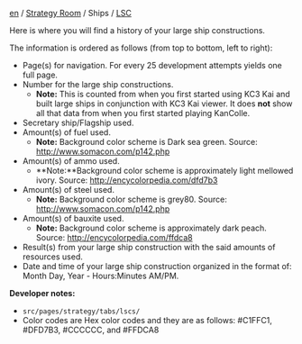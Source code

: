 [en](https://github.com/KC3Kai/kc3-docs/tree/master/en) / [Strategy Room](https://github.com/KC3Kai/kc3-docs/blob/master/en/Strategy_Room.md) / Ships / [LSC](https://github.com/KC3Kai/kc3-docs/blob/master/en/Strategy_Room_-_LSC.md)

Here is where you will find a history of your large ship constructions.

The information is ordered as follows (from top to bottom, left to right):

-   Page(s) for navigation. For every 25 development attempts yields one full page.
-   Number for the large ship constructions. 
    - **Note:** This is counted from when you first started using KC3 Kai and built large ships in conjunction with KC3 Kai viewer. It does **not** show all that data from when you first started playing KanColle.
-   Secretary ship/Flagship used.
-   Amount(s) of fuel used.
    - **Note:** Background color scheme is Dark sea green. Source: <http://www.somacon.com/p142.php>
-   Amount(s) of ammo used.
    - **Note:**Background color scheme is approximately light mellowed ivory. Source: <http://encycolorpedia.com/dfd7b3>
-   Amount(s) of steel used.
    - **Note:** Background color scheme is grey80. Source:
    <http://www.somacon.com/p142.php>
-   Amount(s) of bauxite used.
    - **Note:** Background color scheme is approximately dark peach. Source: <http://encycolorpedia.com/ffdca8>
-   Result(s) from your large ship construction with the said amounts of resources used.
-   Date and time of your large ship construction organized in the format of: Month Day, Year - Hours:Minutes AM/PM.

**Developer notes:**

-   `src/pages/strategy/tabs/lscs/`
-   Color codes are Hex color codes and they are as follows: \#C1FFC1, \#DFD7B3, \#CCCCCC, and \#FFDCA8

